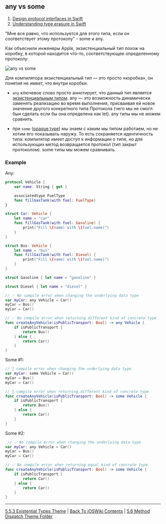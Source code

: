 ## any vs some

1. [Design protocol interfaces in Swift](https://developer.apple.com/videos/play/wwdc2022/110353/)
2. [Understanding type erasure in Swift  ](https://www.donnywals.com/understanding-type-erasure-in-swift/)

"Мне все равно, что используется для этого типа, если он соответствует этому протоколу" - some и any.

Как объяснили инженеры Apple, экзистенциальный тип похож на коробку, в которой находится что-то, соответствующее определенному протоколу:

![any vs some](https://i0.wp.com/swiftsenpai.com/wp-content/uploads/2022/06/Understand-some-any-comparison.jpeg?w=1420&ssl=1)

Для компилятора экзистенциальный тип — это просто «коробка», он понятия не имеет, что внутри коробки.

* `any` ключевое слово просто аннотирует, что данный тип является [экзистенциальным типом](./ExistentialTypes.md). any — это возможность динамически заменять реализацию во время выполнения, присваивая ей новое значение другого конкретного типа Протокола (чего мы не смогл быи сделать если бы она определена как let). any типы мы не можем сравнить.  

* при `some` ([opaque type](./OpaqueType.md)) мы знаем с каким мы типом работаем, но не хотим его показывать наружу. То есть сохраняется идентичность типа: компилятор имеет доступ к информации о типе, но для использующих метод возвращается протокол (тип закрыт протоколом). some типы мы можем сравнивать.

### Example

Any:
```swift
protocol Vehicle {
    var name: String { get }

    associatedtype FuelType
    func fillGasTank(with fuel: FuelType)
}

struct Car: Vehicle {
    let name = "car"
    func fillGasTank(with fuel: Gasoline) {
        print("Fill \(name) with \(fuel.name)")
    }
}

struct Bus: Vehicle {
    let name = "bus"
    func fillGasTank(with fuel: Diesel) {
        print("Fill \(name) with \(fuel.name)")
    }
}

struct Gasoline { let name = "gasoline" }

struct Diesel { let name = "diesel" }

// ✅ No compile error when changing the underlying data type
var myCar: any Vehicle = Car()
myCar = Bus()
myCar = Car()

// ✅ No compile error when returning different kind of concrete type 
func createAnyVehicle(isPublicTransport: Bool) -> any Vehicle {
    if isPublicTransport {
        return Bus()
    } else {
        return Car()
    }
}
```


Some #1: 
```swift
// 🚫 compile error when changing the underlying data type
var myCar: some Vehicle = Car()
myCar = Bus()
myCar = Car()

// 🚫 compile error when returning different kind of concrete type 
func createAnyVehicle(isPublicTransport: Bool) -> some Vehicle {
    if isPublicTransport {
        return Bus()
    } else {
        return Car()
    }
}
```

Some #2: 
```swift
 // ✅ No compile error when changing the underlying data type
var myCar: any Vehicle = Car()
myCar = Bus()
myCar = Car()

// ✅ No compile error when returning equal kind of concrete type 
func createAnyVehicle(isPublicTransport: Bool) -> some Vehicle {
    if isPublicTransport {
        return Car()
    } else {
        return Car()
    }
}
```

---

[5.5.3 Existential Types Theme](./5.5.3%20ExistentialTypes.md) | [Back To iOSWiki Contents](https://github.com/eldaroid/iOSWiki) | [5.6 Method Dispatch Theme Folder](/5%20Swift/5.6%20MethodDispatch/)
